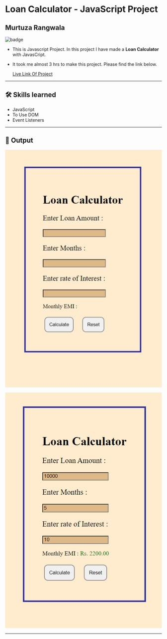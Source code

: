 # Loan Calculator - JavaScript Project

## Murtuza Rangwala

![badge](https://img.shields.io/badge/Tech-HTML%20CSS%20JS-brightgreen)

- This is Javascript Project. In this project I have made a **Loan Calculator** with JavasCript.

- It took me almost 3 hrs to make this project. Please find the link below.

  [Live Link Of Project](https://mk-loan-calculator.netlify.app/)

---

## 🛠 Skills learned

- JavaScript
- To Use DOM
- Event Listeners

---

## 🎥 Output

![input](./img/01.PNG)

![output](./img/02.PNG)

---
